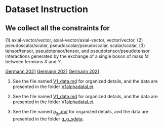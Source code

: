 
# Dataset Instruction

## We collect all the constraints for 
(1) axial-vector/vector, axial-vector/axial-vector, vector/vector, 
(2) pseudoscalar/scalar, pseudoscalar/pseudoscalar, scalar/scalar, 
(3) tensor/tensor, pseudotensor/tensor, and pseudotensor/pseudotensor interactions 
generated by the exchange of a single boson of mass $M$ between fermions $X$ and $Y$.


[Germann 2021](./V1alphadataLei/Germann2021.csv)
[Germann 2021](./V1alphadataLei/)
[Germann 2021](./V1alphadataLei/)

1. See the file named [V1_data.md](./V1_data.md) for organized details, and the data are presented in the folder [V1alphadataLei](./V1alphadataLei).


1. See the file named  [V1_data.md](./V1_data.md) for organized details, and the data are presented in the folder [V1alphadataLei](./V1alphadataLei).

2. See the file named  [$g_g_s$.md]() for organized details, and the data are presented in the folder [g_g_sdata]().
